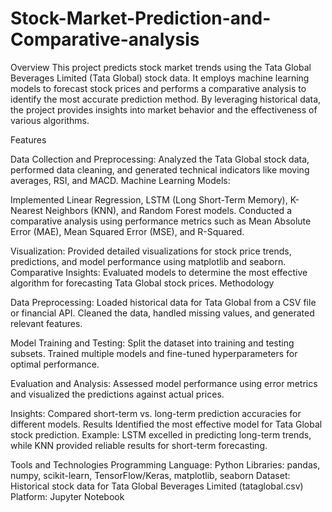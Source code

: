 # Stock-Market-Prediction-and-Comparative-analysis

Overview
This project predicts stock market trends using the Tata Global Beverages Limited (Tata Global) stock data. It employs machine learning models to forecast stock prices and performs a comparative analysis to identify the most accurate prediction method. By leveraging historical data, the project provides insights into market behavior and the effectiveness of various algorithms.

Features

Data Collection and Preprocessing: Analyzed the Tata Global stock data, performed data cleaning, and generated technical indicators like moving averages, RSI, and MACD.
Machine Learning Models:

Implemented Linear Regression, LSTM (Long Short-Term Memory), K-Nearest Neighbors (KNN), and Random Forest models.
Conducted a comparative analysis using performance metrics such as Mean Absolute Error (MAE), Mean Squared Error (MSE), and R-Squared.

Visualization: Provided detailed visualizations for stock price trends, predictions, and model performance using matplotlib and seaborn.
Comparative Insights: Evaluated models to determine the most effective algorithm for forecasting Tata Global stock prices.
Methodology

Data Preprocessing:
Loaded historical data for Tata Global from a CSV file or financial API.
Cleaned the data, handled missing values, and generated relevant features.

Model Training and Testing:
Split the dataset into training and testing subsets.
Trained multiple models and fine-tuned hyperparameters for optimal performance.

Evaluation and Analysis:
Assessed model performance using error metrics and visualized the predictions against actual prices.

Insights:
Compared short-term vs. long-term prediction accuracies for different models.
Results
Identified the most effective model for Tata Global stock prediction.
Example: LSTM excelled in predicting long-term trends, while KNN provided reliable results for short-term forecasting.

Tools and Technologies
Programming Language: Python
Libraries: pandas, numpy, scikit-learn, TensorFlow/Keras, matplotlib, seaborn
Dataset: Historical stock data for Tata Global Beverages Limited (tataglobal.csv)
Platform: Jupyter Notebook

